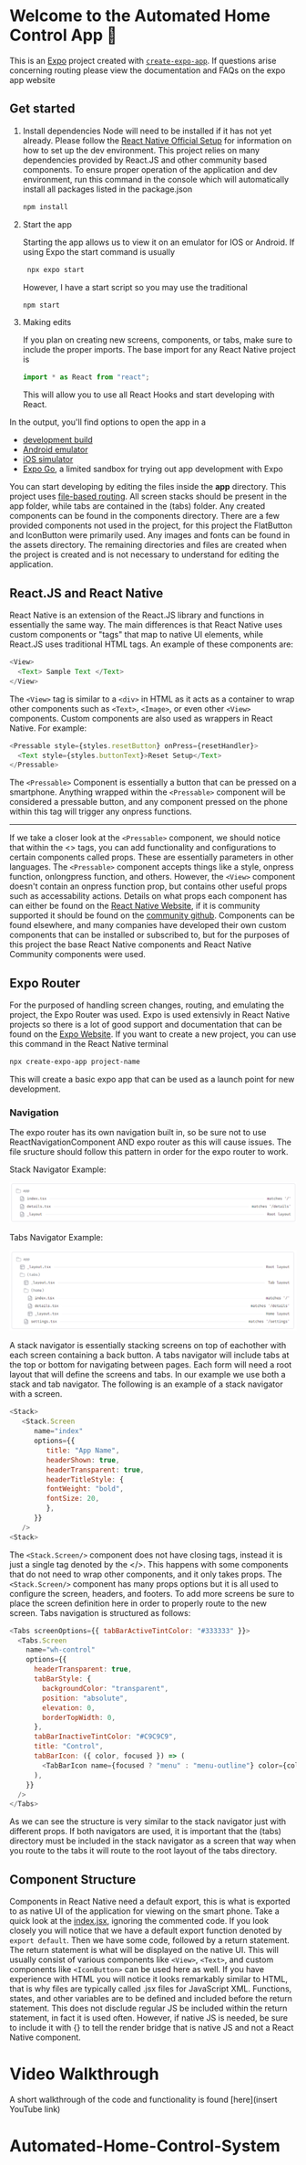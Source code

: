 # Welcome to the Automated Home Control App 👋

This is an [Expo](https://expo.dev) project created with [`create-expo-app`](https://www.npmjs.com/package/create-expo-app). If questions arise concerning routing please view the documentation and FAQs on the expo app website

## Get started

1. Install dependencies
   Node will need to be installed if it has not yet already. Please follow the [React Native Official Setup](https://reactnative.dev/docs/set-up-your-environment) for information on how to set up the dev environment.
   This project relies on many dependencies provided by React.JS and other community based components. To ensure proper operation of the application and dev environment, run this command in the console which will automatically install all packages listed in the package.json

   ```bash
   npm install
   ```

2. Start the app

   Starting the app allows us to view it on an emulator for IOS or Android. If using Expo the start command is usually

   ```bash
    npx expo start
   ```

   However, I have a start script so you may use the traditional

   ```bash
   npm start
   ```

3. Making edits

   If you plan on creating new screens, components, or tabs, make sure to include the proper imports. The base import for any React Native project is

   ```js
   import * as React from "react";
   ```

   This will allow you to use all React Hooks and start developing with React.

In the output, you'll find options to open the app in a

- [development build](https://docs.expo.dev/develop/development-builds/introduction/)
- [Android emulator](https://docs.expo.dev/workflow/android-studio-emulator/)
- [iOS simulator](https://docs.expo.dev/workflow/ios-simulator/)
- [Expo Go](https://expo.dev/go), a limited sandbox for trying out app development with Expo

You can start developing by editing the files inside the **app** directory. This project uses [file-based routing](https://docs.expo.dev/router/introduction). All screen stacks should be present in the app folder, while tabs are contained in the (tabs) folder. Any created components can be found in the components directory. There are a few provided components not used in the project, for this project the FlatButton and IconButton were primarily used. Any images and fonts can be found in the assets directory. The remaining directories and files are created when the project is created and is not necessary to understand for editing the application.

## React.JS and React Native

React Native is an extension of the React.JS library and functions in essentially the same way. The main differences is that React Native uses custom components or "tags" that map to native UI elements, while React.JS uses traditional HTML tags. An example of these components are:

```js
<View>
  <Text> Sample Text </Text>
</View>
```

The `<View>` tag is similar to a `<div>` in HTML as it acts as a container to wrap other components such as `<Text>`, `<Image>`, or even other `<View>` components. Custom components are also used as wrappers in React Native. For example:

```js
<Pressable style={styles.resetButton} onPress={resetHandler}>
  <Text style={styles.buttonText}>Reset Setup</Text>
</Pressable>
```

The `<Pressable>` Component is essentially a button that can be pressed on a smartphone. Anything wrapped within the `<Pressable>` component will be considered a pressable button, and any component pressed on the phone within this tag will trigger any onpress functions.

---

If we take a closer look at the `<Pressable>` component, we should notice that within the <> tags, you can add functionality and configurations to certain components called props. These are essentially parameters in other languages. The `<Pressable>` component accepts things like a style, onpress function, onlongpress function, and others. However, the `<View>` component doesn't contain an onpress function prop, but contains other useful props such as accessability actions. Details on what props each component has can either be found on the [React Native Website](https://reactnative.dev/docs/components-and-apis), if it is community supported it should be found on the [community github](https://github.com/react-native-community). Components can be found elsewhere, and many companies have developed their own custom components that can be installed or subscribed to, but for the purposes of this project the base React Native components and React Native Community components were used.

## Expo Router

For the purposed of handling screen changes, routing, and emulating the project, the Expo Router was used. Expo is used extensivly in React Native projects so there is a lot of good support and documentation that can be found on the [Expo Website](https://expo.dev). If you want to create a new project, you can use this command in the React Native terminal

```bash
npx create-expo-app project-name
```

This will create a basic expo app that can be used as a launch point for new development.

### Navigation

The expo router has its own navigation built in, so be sure not to use ReactNavigationComponent AND expo router as this will cause issues. The file sructure should follow this pattern in order for the expo router to work.

Stack Navigator Example:

![Stack Nav](./assets/images/project-readme.PNG)

Tabs Navigator Example:

![Tabs Nav](./assets//images/project-readme-2.PNG)

A stack navigator is essentially stacking screens on top of eachother with each screen containing a back button. A tabs navigator will include tabs at the top or bottom for navigating between pages. Each form will need a root layout that will define the screens and tabs. In our example we use both a stack and tab navigator. The following is an example of a stack navigator with a screen.

```js
<Stack>
   <Stack.Screen
      name="index"
      options={{
         title: "App Name",
         headerShown: true,
         headerTransparent: true,
         headerTitleStyle: {
         fontWeight: "bold",
         fontSize: 20,
         },
      }}
   />
<Stack>
```

The `<Stack.Screen/>` component does not have closing tags, instead it is just a single tag denoted by the </>. This happens with some components that do not need to wrap other components, and it only takes props. The `<Stack.Screen/>` component has many props options but it is all used to configure the screen, headers, and footers. To add more screens be sure to place the screen definition here in order to properly route to the new screen. Tabs navigation is structured as follows:

```js
<Tabs screenOptions={{ tabBarActiveTintColor: "#333333" }}>
  <Tabs.Screen
    name="wh-control"
    options={{
      headerTransparent: true,
      tabBarStyle: {
        backgroundColor: "transparent",
        position: "absolute",
        elevation: 0,
        borderTopWidth: 0,
      },
      tabBarInactiveTintColor: "#C9C9C9",
      title: "Control",
      tabBarIcon: ({ color, focused }) => (
        <TabBarIcon name={focused ? "menu" : "menu-outline"} color={color} />
      ),
    }}
  />
</Tabs>
```

As we can see the structure is very similar to the stack navigator just with different props. If both navigators are used, it is important that the (tabs) directory must be included in the stack navigator as a screen that way when you route to the tabs it will route to the root layout of the tabs directory.

## Component Structure

Components in React Native need a default export, this is what is exported to as native UI of the application for viewing on the smart phone. Take a quick look at the [index.jsx](./app/index.jsx), ignoring the commented code. If you look closely you will notice that we have a default export function denoted by `export default`. Then we have some code, followed by a return statement. The return statement is what will be displayed on the native UI. This will usually consist of various components like `<View>`, `<Text>`, and custom components like `<IconButton>` can be used here as well. If you have experience with HTML you will notice it looks remarkably similar to HTML, that is why files are typically called .jsx files for JavaScript XML. Functions, states, and other variables are to be defined and included before the return statement. This does not disclude regular JS be included within the return statement, in fact it is used often. However, if native JS is needed, be sure to include it with {} to tell the render bridge that is native JS and not a React Native component.

# Video Walkthrough

A short walkthrough of the code and functionality is found [here](insert YouTube link)
# Automated-Home-Control-System
